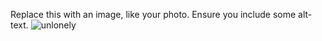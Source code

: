 Replace this with an image, like your photo. Ensure you include some alt-text.
![unlonely](file:///F:/unlonely.jpg)
